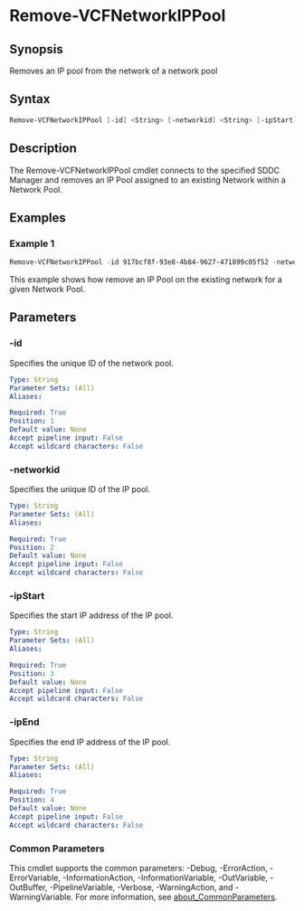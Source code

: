 # Remove-VCFNetworkIPPool

## Synopsis

Removes an IP pool from the network of a network pool

## Syntax

```powershell
Remove-VCFNetworkIPPool [-id] <String> [-networkid] <String> [-ipStart] <String> [-ipEnd] <String> [<CommonParameters>]
```

## Description

The Remove-VCFNetworkIPPool cmdlet connects to the specified SDDC Manager and removes an IP Pool assigned to an
existing Network within a Network Pool.

## Examples

### Example 1

```powershell
Remove-VCFNetworkIPPool -id 917bcf8f-93e8-4b84-9627-471899c05f52 -networkid c2197368-5b7c-4003-80e5-ff9d3caef795 -ipStart 192.168.110.61 -ipEnd 192.168.110.64
```

This example shows how remove an IP Pool on the existing network for a given Network Pool.

## Parameters

### -id

Specifies the unique ID of the network pool.

```yaml
Type: String
Parameter Sets: (All)
Aliases:

Required: True
Position: 1
Default value: None
Accept pipeline input: False
Accept wildcard characters: False
```

### -networkid

Specifies the unique ID of the IP pool.

```yaml
Type: String
Parameter Sets: (All)
Aliases:

Required: True
Position: 2
Default value: None
Accept pipeline input: False
Accept wildcard characters: False
```

### -ipStart

Specifies the start IP address of the IP pool.

```yaml
Type: String
Parameter Sets: (All)
Aliases:

Required: True
Position: 3
Default value: None
Accept pipeline input: False
Accept wildcard characters: False
```

### -ipEnd

Specifies the end IP address of the IP pool.

```yaml
Type: String
Parameter Sets: (All)
Aliases:

Required: True
Position: 4
Default value: None
Accept pipeline input: False
Accept wildcard characters: False
```

### Common Parameters

This cmdlet supports the common parameters: -Debug, -ErrorAction, -ErrorVariable, -InformationAction, -InformationVariable, -OutVariable, -OutBuffer, -PipelineVariable, -Verbose, -WarningAction, and -WarningVariable. For more information, see [about_CommonParameters](http://go.microsoft.com/fwlink/?LinkID=113216).
